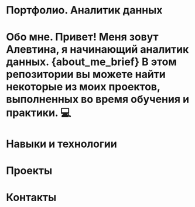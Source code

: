 # Портфолио. Аналитик данных
# Обо мне. Привет! Меня зовут Алевтина, я начинающий аналитик данных. {about_me_brief} В этом репозитории вы можете найти некоторые из моих проектов, выполненных во время обучения и практики. :computer:
# Навыки и технологии
# Проекты
# Контакты
